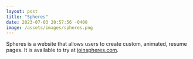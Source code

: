 ```yaml
---
layout: post
title: "Spheres"
date: 2023-07-03 20:57:56 -0400
image: /assets/images/spheres.png
---
```


Spheres is a website that allows users to create custom, animated, resume pages. It is available to try at [joinspheres.com](https://joinspheres.com).
